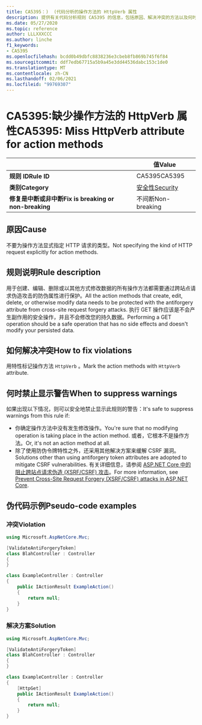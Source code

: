 ```yaml
---
title: CA5395：)  (代码分析的操作方法的 HttpVerb 属性
description: 提供有关代码分析规则 CA5395 的信息，包括原因、解决冲突的方法以及何时取消显示。
ms.date: 05/27/2020
ms.topic: reference
author: LLLXXXCCC
ms.author: linche
f1_keywords:
- CA5395
ms.openlocfilehash: bcdd0b49dbfc8838236e3cbeb8fb869b745f6f84
ms.sourcegitcommit: ddf7edb67715a5b9a45e3dd44536dabc153c1de0
ms.translationtype: MT
ms.contentlocale: zh-CN
ms.lasthandoff: 02/06/2021
ms.locfileid: "99769307"
---
```

# <a name="ca5395-miss-httpverb-attribute-for-action-methods"></a><span data-ttu-id="4dbc3-103">CA5395:缺少操作方法的 HttpVerb 属性</span><span class="sxs-lookup"><span data-stu-id="4dbc3-103">CA5395: Miss HttpVerb attribute for action methods</span></span>

| | <span data-ttu-id="4dbc3-104">值</span><span class="sxs-lookup"><span data-stu-id="4dbc3-104">Value</span></span> |
|-|-|
| <span data-ttu-id="4dbc3-105">**规则 ID**</span><span class="sxs-lookup"><span data-stu-id="4dbc3-105">**Rule ID**</span></span> |<span data-ttu-id="4dbc3-106">CA5395</span><span class="sxs-lookup"><span data-stu-id="4dbc3-106">CA5395</span></span>|
| <span data-ttu-id="4dbc3-107">**类别**</span><span class="sxs-lookup"><span data-stu-id="4dbc3-107">**Category**</span></span> |[<span data-ttu-id="4dbc3-108">安全性</span><span class="sxs-lookup"><span data-stu-id="4dbc3-108">Security</span></span>](security-warnings.md)|
| <span data-ttu-id="4dbc3-109">**修复是中断或非中断**</span><span class="sxs-lookup"><span data-stu-id="4dbc3-109">**Fix is breaking or non-breaking**</span></span> |<span data-ttu-id="4dbc3-110">不间断</span><span class="sxs-lookup"><span data-stu-id="4dbc3-110">Non-breaking</span></span>|

## <a name="cause"></a><span data-ttu-id="4dbc3-111">原因</span><span class="sxs-lookup"><span data-stu-id="4dbc3-111">Cause</span></span>

<span data-ttu-id="4dbc3-112">不要为操作方法显式指定 HTTP 请求的类型。</span><span class="sxs-lookup"><span data-stu-id="4dbc3-112">Not specifying the kind of HTTP request explicitly for action methods.</span></span>

## <a name="rule-description"></a><span data-ttu-id="4dbc3-113">规则说明</span><span class="sxs-lookup"><span data-stu-id="4dbc3-113">Rule description</span></span>

<span data-ttu-id="4dbc3-114">用于创建、编辑、删除或以其他方式修改数据的所有操作方法都需要通过跨站点请求伪造攻击的防伪属性进行保护。</span><span class="sxs-lookup"><span data-stu-id="4dbc3-114">All the action methods that create, edit, delete, or otherwise modify data needs to be protected with the antiforgery attribute from cross-site request forgery attacks.</span></span> <span data-ttu-id="4dbc3-115">执行 GET 操作应该是不会产生副作用的安全操作，并且不会修改您的持久数据。</span><span class="sxs-lookup"><span data-stu-id="4dbc3-115">Performing a GET operation should be a safe operation that has no side effects and doesn't modify your persisted data.</span></span>

## <a name="how-to-fix-violations"></a><span data-ttu-id="4dbc3-116">如何解决冲突</span><span class="sxs-lookup"><span data-stu-id="4dbc3-116">How to fix violations</span></span>

<span data-ttu-id="4dbc3-117">用特性标记操作方法 `HttpVerb` 。</span><span class="sxs-lookup"><span data-stu-id="4dbc3-117">Mark the action methods with `HttpVerb` attribute.</span></span>

## <a name="when-to-suppress-warnings"></a><span data-ttu-id="4dbc3-118">何时禁止显示警告</span><span class="sxs-lookup"><span data-stu-id="4dbc3-118">When to suppress warnings</span></span>

<span data-ttu-id="4dbc3-119">如果出现以下情况，则可以安全地禁止显示此规则的警告：</span><span class="sxs-lookup"><span data-stu-id="4dbc3-119">It's safe to suppress warnings from this rule if:</span></span>

- <span data-ttu-id="4dbc3-120">你确定操作方法中没有发生修改操作。</span><span class="sxs-lookup"><span data-stu-id="4dbc3-120">You're sure that no modifying operation is taking place in the action method.</span></span> <span data-ttu-id="4dbc3-121">或者，它根本不是操作方法。</span><span class="sxs-lookup"><span data-stu-id="4dbc3-121">Or, it's not an action method at all.</span></span>
- <span data-ttu-id="4dbc3-122">除了使用防伪令牌特性之外，还采用其他解决方案来缓解 CSRF 漏洞。</span><span class="sxs-lookup"><span data-stu-id="4dbc3-122">Solutions other than using antiforgery token attributes are adopted to mitigate CSRF vulnerabilities.</span></span> <span data-ttu-id="4dbc3-123">有关详细信息，请参阅 [ASP.NET Core 中的阻止跨站点请求伪造 (XSRF/CSRF) 攻击](/aspnet/core/security/anti-request-forgery)。</span><span class="sxs-lookup"><span data-stu-id="4dbc3-123">For more information, see [Prevent Cross-Site Request Forgery (XSRF/CSRF) attacks in ASP.NET Core](/aspnet/core/security/anti-request-forgery).</span></span>

## <a name="pseudo-code-examples"></a><span data-ttu-id="4dbc3-124">伪代码示例</span><span class="sxs-lookup"><span data-stu-id="4dbc3-124">Pseudo-code examples</span></span>

### <a name="violation"></a><span data-ttu-id="4dbc3-125">冲突</span><span class="sxs-lookup"><span data-stu-id="4dbc3-125">Violation</span></span>

```csharp
using Microsoft.AspNetCore.Mvc;

[ValidateAntiForgeryToken]
class BlahController : Controller
{
}

class ExampleController : Controller
{
    public IActionResult ExampleAction()
    {
        return null;
    }
}
```

### <a name="solution"></a><span data-ttu-id="4dbc3-126">解决方案</span><span class="sxs-lookup"><span data-stu-id="4dbc3-126">Solution</span></span>

```csharp
using Microsoft.AspNetCore.Mvc;

[ValidateAntiForgeryToken]
class BlahController : Controller
{
}

class ExampleController : Controller
{
    [HttpGet]
    public IActionResult ExampleAction()
    {
        return null;
    }
}
```
